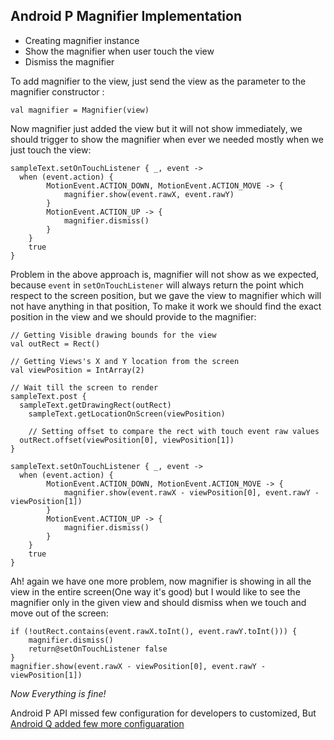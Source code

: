 ##  Android P Magnifier Implementation

- Creating magnifier instance
- Show the magnifier when user touch the view
- Dismiss the magnifier

To add magnifier to the view,  just send the view as the parameter to the magnifier constructor :

    val magnifier = Magnifier(view)

Now magnifier just added the view but it will not show immediately, we should trigger to show the magnifier when ever we needed mostly when we just touch the view: 

    sampleText.setOnTouchListener { _, event ->  
      when (event.action) {  
            MotionEvent.ACTION_DOWN, MotionEvent.ACTION_MOVE -> {  
                magnifier.show(event.rawX, event.rawY)  
            }  
            MotionEvent.ACTION_UP -> {  
                magnifier.dismiss()  
            }  
        }  
        true  
    }

Problem in the above approach is, magnifier will not show as we expected, because `event` in `setOnTouchListener` will always return the point which respect to the screen position, but we gave the view to magnifier which will not have anything in that position, To make it work we should find the exact position in the view and we should provide to the magnifier:

    // Getting Visible drawing bounds for the view  
    val outRect = Rect()  
    
    // Getting Views's X and Y location from the screen  
    val viewPosition = IntArray(2)  
      
    // Wait till the screen to render
    sampleText.post {  
      sampleText.getDrawingRect(outRect)  
        sampleText.getLocationOnScreen(viewPosition)  
      
        // Setting offset to compare the rect with touch event raw values  
      outRect.offset(viewPosition[0], viewPosition[1])  
    }  
      
    sampleText.setOnTouchListener { _, event ->  
      when (event.action) {  
            MotionEvent.ACTION_DOWN, MotionEvent.ACTION_MOVE -> {  
                magnifier.show(event.rawX - viewPosition[0], event.rawY - viewPosition[1])  
            }  
            MotionEvent.ACTION_UP -> {  
                magnifier.dismiss()  
            }  
        }  
        true  
    } 

Ah! again we have one more problem, now magnifier is showing in all the view in the entire screen(One way it's good) but I would like to see the magnifier only in the given view and should dismiss when we touch and move out of the screen:

    if (!outRect.contains(event.rawX.toInt(), event.rawY.toInt())) {  
        magnifier.dismiss()  
        return@setOnTouchListener false  
    }  
    magnifier.show(event.rawX - viewPosition[0], event.rawY - viewPosition[1])


*Now Everything is fine!*

Android P API missed few configuration for developers to customized, But [Android Q added few more configuaration](https://github.com/rmkrishna/Android-Samples/tree/master/Magnifier/app-q)